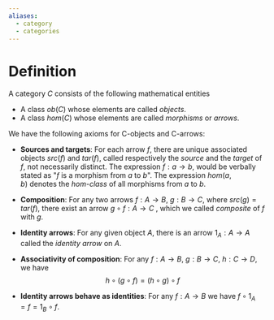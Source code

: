 ```yaml
---
aliases:
  - category
  - categories
---
```

# Definition
A category $C$ consists of the following mathematical entities
- A class $ob(C)$ whose elements are called _objects_.
- A class $hom(C)$ whose elements are called _morphisms_ or _arrows_.

We have the following axioms for C-objects and C-arrows:

- __Sources and targets__: For each arrow $f$, there are unique associated objects $src(f)$ and $tar(f)$, called respectively the _source_ and the _target_ of $f$, not necessarily distinct.
	The expression $f : a \to b$, would be verbally stated as "_f_ is a morphism from _a_ to _b_".
	The expression $hom(a, b)$ denotes the _hom-class_ of all morphisms from _a_ to _b_.

- __Composition__: For any two arrows $f: A \to B$, $g: B \to C$, where $src(g) = tar(f$), there exist an arrow $g \circ f: A \to C$ , which we called _composite_ of $f$ with $g$.
- __Identity arrows__: For any given object $A$, there is an arrow $1_A: A\to A$ called the _identity arrow_ on $A$.
- **Associativity of composition**: For any $f: A \to B$, $g: B \to C$, $h: C \to D$, we have 
$$h \circ (g \circ f) = (h \circ g) \circ f$$
- __Identity arrows behave as identities__: For any $f: A \to B$ we have $f \circ 1_A = f = 1_B \circ f$.
